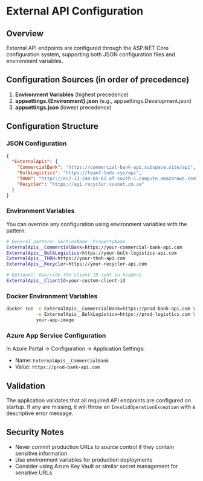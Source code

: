 # External API Configuration

## Overview

External API endpoints are configured through the ASP.NET Core configuration system, supporting both JSON configuration files and environment variables.

## Configuration Sources (in order of precedence)

1. **Environment Variables** (highest precedence)
2. **appsettings.{Environment}.json** (e.g., appsettings.Development.json)
3. **appsettings.json** (lowest precedence)

## Configuration Structure

### JSON Configuration

```json
{
  "ExternalApis": {
    "CommercialBank": "https://commercial-bank-api.subspace.site/api",
    "BulkLogistics": "https://team7-todo.xyz/api",
    "THOH": "https://ec2-13-244-65-62.af-south-1.compute.amazonaws.com",
    "Recycler": "https://api.recycler.susnet.co.za"
  }
}
```

### Environment Variables

You can override any configuration using environment variables with the pattern:

```bash
# General pattern: SectionName__PropertyName
ExternalApis__CommercialBank=https://your-commercial-bank-api.com
ExternalApis__BulkLogistics=https://your-bulk-logistics-api.com
ExternalApis__THOH=https://your-thoh-api.com
ExternalApis__Recycler=https://your-recycler-api.com

# Optional: Override the client ID sent in headers
ExternalApis__ClientId=your-custom-client-id
```

### Docker Environment Variables

```bash
docker run -e ExternalApis__CommercialBank=https://prod-bank-api.com \
           -e ExternalApis__BulkLogistics=https://prod-logistics.com \
           your-app-image
```

### Azure App Service Configuration

In Azure Portal → Configuration → Application Settings:

- Name: `ExternalApis__CommercialBank`
- Value: `https://prod-bank-api.com`

## Validation

The application validates that all required API endpoints are configured on startup. If any are missing, it will throw an `InvalidOperationException` with a descriptive error message.

## Security Notes

- Never commit production URLs to source control if they contain sensitive information
- Use environment variables for production deployments
- Consider using Azure Key Vault or similar secret management for sensitive URLs
